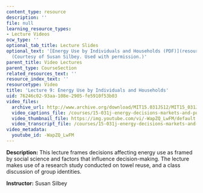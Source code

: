 ```yaml
---
content_type: resource
description: ''
file: null
learning_resource_types:
- Lecture Videos
ocw_type: ''
optional_tab_title: Lecture Slides
optional_text: '[Energy Use by Individuals and Households (PDF)](resources/mit15_031js12_lec9)
  (Courtesy of Susan Silbey. Used with permission.)'
parent_title: Video Lectures
parent_type: CourseSection
related_resources_text: ''
resource_index_text: ''
resourcetype: Video
title: 'Lecture 9: Energy Use by Individuals and Households'
uid: 76246c02-93aa-108e-2905-fe5910f53b03
video_files:
  archive_url: http://www.archive.org/download/MIT15.031JS12/MIT15_031JS12_lec09_300k.mp4
  video_captions_file: /courses/15-031j-energy-decisions-markets-and-policies-spring-2012/bd39c71876975da193dee0e725b06531_-WapZQ_LwFM.vtt
  video_thumbnail_file: https://img.youtube.com/vi/-WapZQ_LwFM/default.jpg
  video_transcript_file: /courses/15-031j-energy-decisions-markets-and-policies-spring-2012/5de1fff83cd52b509c2cb0c931b8b2ad_-WapZQ_LwFM.pdf
video_metadata:
  youtube_id: -WapZQ_LwFM
---
```


**Description:** This lecture frames decisions affecting energy use as framed by social science and factors that influence decision-making. The lecture makes use of a research study conducted on towel reuse, and a class discussion of group identities.

**Instructor:** Susan Silbey